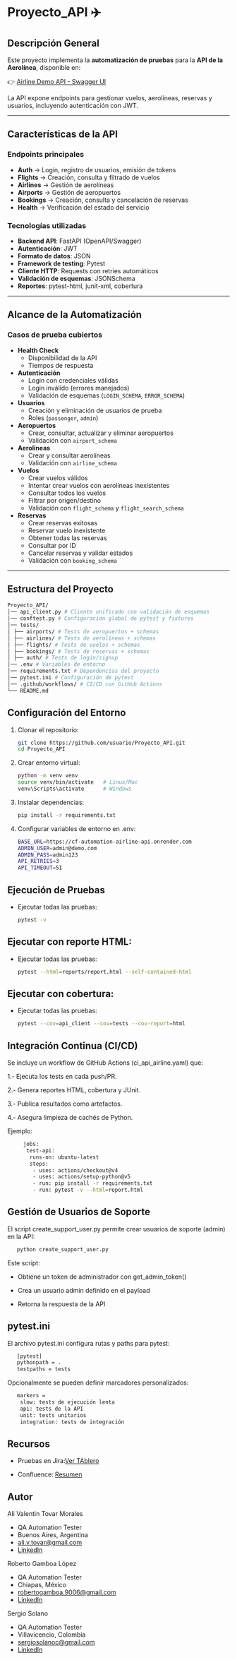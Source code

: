 # Proyecto_API ✈️

## Descripción General
Este proyecto implementa la **automatización de pruebas** para la **API de la Aerolínea**, disponible en:

👉 [Airline Demo API - Swagger UI](https://cf-automation-airline-api.onrender.com/docs)

La API expone endpoints para gestionar vuelos, aerolíneas, reservas y usuarios, incluyendo autenticación con JWT.

---

## Características de la API
### Endpoints principales
- **Auth** → Login, registro de usuarios, emisión de tokens
- **Flights** → Creación, consulta y filtrado de vuelos
- **Airlines** → Gestión de aerolíneas
- **Airports** → Gestión de aeropuertos
- **Bookings** → Creación, consulta y cancelación de reservas
- **Health** → Verificación del estado del servicio

### Tecnologías utilizadas
- **Backend API**: FastAPI (OpenAPI/Swagger)
- **Autenticación**: JWT
- **Formato de datos**: JSON
- **Framework de testing**: Pytest
- **Cliente HTTP**: Requests con retries automáticos
- **Validación de esquemas**: JSONSchema
- **Reportes**: pytest-html, junit-xml, cobertura

---

## Alcance de la Automatización
### Casos de prueba cubiertos
- **Health Check**
  - Disponibilidad de la API
  - Tiempos de respuesta
- **Autenticación**
  - Login con credenciales válidas
  - Login inválido (errores manejados)
  - Validación de esquemas (`LOGIN_SCHEMA`, `ERROR_SCHEMA`)
- **Usuarios**
  - Creación y eliminación de usuarios de prueba
  - Roles (`passenger`, `admin`)
- **Aeropuertos**
  - Crear, consultar, actualizar y eliminar aeropuertos
  - Validación con `airport_schema`
- **Aerolíneas**
  - Crear y consultar aerolíneas
  - Validación con `airline_schema`
- **Vuelos**
  - Crear vuelos válidos
  - Intentar crear vuelos con aerolíneas inexistentes
  - Consultar todos los vuelos
  - Filtrar por origen/destino
  - Validación con `flight_schema` y `flight_search_schema`
- **Reservas**
  - Crear reservas exitosas
  - Reservar vuelo inexistente
  - Obtener todas las reservas
  - Consultar por ID
  - Cancelar reservas y validar estados
  - Validación con `booking_schema`

---

## Estructura del Proyecto
```bash
Proyecto_API/
│── api_client.py # Cliente unificado con validación de esquemas
│── conftest.py # Configuración global de pytest y fixtures
│── tests/
│ ├── airports/ # Tests de aeropuertos + schemas
│ ├── airlines/ # Tests de aerolíneas + schemas
│ ├── flights/ # Tests de vuelos + schemas
│ ├── bookings/ # Tests de reservas + schemas
│ ├── auth/ # Tests de login/signup
│── .env # Variables de entorno
│── requirements.txt # Dependencias del proyecto
│── pytest.ini # Configuración de pytest
│── .github/workflows/ # CI/CD con GitHub Actions
└── README.md
```

## Configuración del Entorno
1. Clonar el repositorio:
   ```bash
   git clone https://github.com/usuario/Proyecto_API.git
   cd Proyecto_API
   ```

2. Crear entorno virtual:
   ```bash
   python -m venv venv
   source venv/bin/activate   # Linux/Mac
   venv\Scripts\activate      # Windows
   ```

3. Instalar dependencias:
   ```bash
   pip install -r requirements.txt
   ```
   
4. Configurar variables de entorno en .env:
   ```bash
   BASE_URL=https://cf-automation-airline-api.onrender.com
   ADMIN_USER=admin@demo.com
   ADMIN_PASS=admin123
   API_RETRIES=3
   API_TIMEOUT=5I
   ```

## Ejecución de Pruebas
- Ejecutar todas las pruebas:
   ```bash
   pytest -v
   ```

## Ejecutar con reporte HTML:
- Ejecutar todas las pruebas:
   ```bash
   pytest --html=reports/report.html --self-contained-html
   ```
## Ejecutar con cobertura:
- Ejecutar todas las pruebas:
   ```bash
   pytest --cov=api_client --cov=tests --cov-report=html
   ```

## Integración Continua (CI/CD)

Se incluye un workflow de GitHub Actions (ci_api_airline.yaml) que:

1.- Ejecuta los tests en cada push/PR.

2.- Genera reportes HTML, cobertura y JUnit.

3.- Publica resultados como artefactos.

4.- Asegura limpieza de cachés de Python.

Ejemplo:
```bash
     jobs:
      test-api:
       runs-on: ubuntu-latest
       steps:
        - uses: actions/checkout@v4
        - uses: actions/setup-python@v5
        - run: pip install -r requirements.txt
        - run: pytest -v --html=report.html
   ```

## Gestión de Usuarios de Soporte

El script create_support_user.py permite crear usuarios de soporte (admin) en la API:
   ```bash
      python create_support_user.py
   ```

Este script:

- Obtiene un token de administrador con get_admin_token()

- Crea un usuario admin definido en el payload

- Retorna la respuesta de la API


## pytest.ini
El archivo pytest.ini configura rutas y paths para pytest:
```bash
   [pytest]
   pythonpath = .
   testpaths = tests
```
Opcionalmente se pueden definir marcadores personalizados:
```bash
   markers =
    slow: tests de ejecución lenta
    api: tests de la API
    unit: tests unitarios
    integration: tests de integración
```
## Recursos

- Pruebas en Jira:[Ver TAblero](https://ali-valentin-tovar-morales.atlassian.net/jira/software/projects/ADAA/list)
  
- Confluence: [Resumen](https://ali-valentin-tovar-morales.atlassian.net/wiki/spaces/api/pages/119570436/Resumen+de+Automatizaci+n+API+para+Aerol+nea)
  


## Autor
Ali Valentin Tovar Morales
- QA Automation Tester
- Buenos Aires, Argentina
- ali.v.tovar@gmail.com
- [LinkedIn](www.linkedin.com/in/ali-v-tovar)


Roberto Gamboa López

- QA Automation Tester
- Chiapas, México
- robertogamboa.9006@gmail.com
- [LinkedIn](https://www.linkedin.com/in/robertogamboa07/) 

Sergio Solano

- QA Automation Tester
- Villavicencio, Colombia
- sergiosolanoc@gmail.com 
- [LinkedIn](https://www.linkedin.com/in/sergiosc-qa-tester/)
